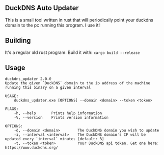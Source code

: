 ## DuckDNS Auto Updater

This is a small tool written in rust that will periodically point your duckdns domain to the pc running this program. I use it! 

## Building

It's a regular old rust program. Build it with:
`cargo build --release`

## Usage

```
duckdns_updater 2.0.0
Update the given `DuckDNS` domain to the ip address of the machine running this binary on a given interval

USAGE:
    duckdns_updater.exe [OPTIONS] --domain <domain> --token <token>

FLAGS:
    -h, --help       Prints help information
    -V, --version    Prints version information

OPTIONS:
    -d, --domain <domain>        The DuckDNS domain you wish to update
    -i, --interval <interval>    The DuckDNS domain's IP will be updated every `interval` minutes [default: 3]
    -t, --token <token>          Your DuckDNS api token. Get one here: https://www.duckdns.org/
```
